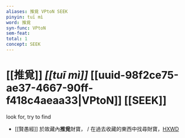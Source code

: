 ```yaml
---
aliases: 推覓 VPtoN SEEK
pinyin: tuī mì
word: 推覓
syn-func: VPtoN
sem-feat: 
total: 1
concept: SEEK 
---
```

# [[推覓]] *[[tuī mì]]*  [[uuid-98f2ce75-ae37-4667-90ff-f418c4aeaa33|VPtoN]] [[SEEK]]
look for, try to find
 - [[賢愚經]] 於故藏內**推覓**財寶， / 在過去收藏的東西中找尋財寶，[HXWD](https://hxwd.org/textview.html?location=KR6b0059_T_005-0385a.50)